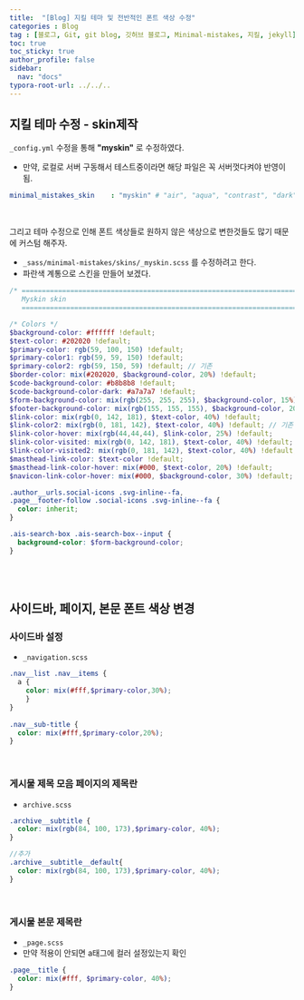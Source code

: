 ```yaml
---
title:  "[Blog] 지킬 테마 및 전반적인 폰트 색상 수정"
categories : Blog
tag : [블로그, Git, git blog, 깃허브 블로그, Minimal-mistakes, 지킬, jekyll]
toc: true
toc_sticky: true
author_profile: false
sidebar:
  nav: "docs"
typora-root-url: ../../..
---
```




## 지킬 테마 수정 - skin제작

`_config.yml` 수정을 통해 **"myskin"** 로 수정하였다.

* 만약, 로컬로 서버 구동해서 테스트중이라면 해당 파일은 꼭 서버껏다켜야 반영이 됨.

```yaml
minimal_mistakes_skin    : "myskin" # "air", "aqua", "contrast", "dark", "dirt", "neon", "mint", "plum", "sunrise"
```

<br>

그리고 테마 수정으로 인해 폰트 색상들로 원하지 않은 색상으로 변한것들도 많기 때문에 커스텀 해주자.

* `_sass/minimal-mistakes/skins/_myskin.scss` 를 수정하려고 한다.
* 파란색 계통으로 스킨을 만들어 보겠다.

```scss
/* ==========================================================================
   Myskin skin
   ========================================================================== */

/* Colors */
$background-color: #ffffff !default;
$text-color: #202020 !default;
$primary-color: rgb(59, 100, 150) !default;
$primary-color1: rgb(59, 59, 150) !default;
$primary-color2: rgb(59, 150, 59) !default; // 기존
$border-color: mix(#202020, $background-color, 20%) !default;
$code-background-color: #b8b8b8 !default;
$code-background-color-dark: #a7a7a7 !default;
$form-background-color: mix(rgb(255, 255, 255), $background-color, 15%) !default;
$footer-background-color: mix(rgb(155, 155, 155), $background-color, 20%) !default;
$link-color: mix(rgb(0, 142, 181), $text-color, 40%) !default;
$link-color2: mix(rgb(0, 181, 142), $text-color, 40%) !default; // 기존
$link-color-hover: mix(rgb(44,44,44), $link-color, 25%) !default;
$link-color-visited: mix(rgb(0, 142, 181), $text-color, 40%) !default;
$link-color-visited2: mix(rgb(0, 181, 142), $text-color, 40%) !default; // 기존
$masthead-link-color: $text-color !default;
$masthead-link-color-hover: mix(#000, $text-color, 20%) !default;
$navicon-link-color-hover: mix(#000, $background-color, 30%) !default;

.author__urls.social-icons .svg-inline--fa,
.page__footer-follow .social-icons .svg-inline--fa {
  color: inherit;
}

.ais-search-box .ais-search-box--input {
  background-color: $form-background-color;
}
```

<br><br>

## 사이드바, 페이지, 본문 폰트 색상 변경

### 사이드바 설정

* `_navigation.scss`

```scss
.nav__list .nav__items {
  a {
    color: mix(#fff,$primary-color,30%);
    }
}
      
.nav__sub-title {
  color: mix(#fff,$primary-color,20%);
}
```

<br>

### 게시물 제목 모음 페이지의 제목란

* `archive.scss`

```scss
.archive__subtitle {
  color: mix(rgb(84, 100, 173),$primary-color, 40%);
}

//추가
.archive__subtitle__default{
  color: mix(rgb(84, 100, 173),$primary-color, 40%);
}
```

<br>

### 게시물 본문 제목란

* `_page.scss`
* 만약 적용이 안되면 a태그에 컬러 설정있는지 확인 

```scss
.page__title {
  color: mix(#fff, $primary-color, 40%);
}
```
